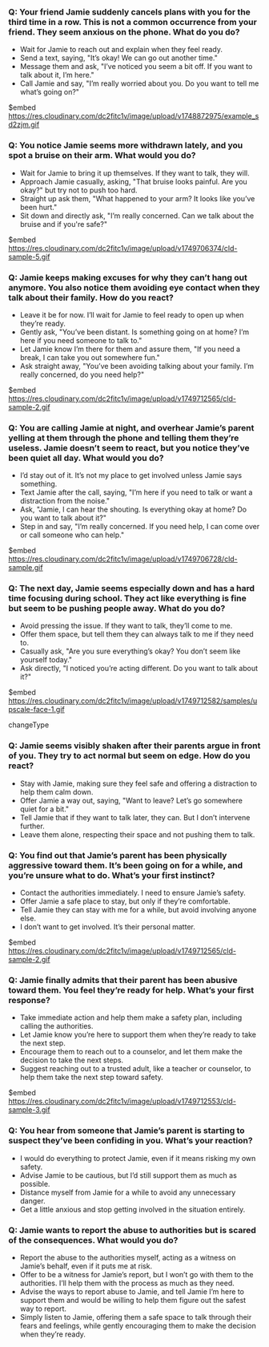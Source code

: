 ### Q: Your friend Jamie suddenly cancels plans with you for the third time in a row. This is not a common occurrence from your friend. They seem anxious on the phone. What do you do?

- Wait for Jamie to reach out and explain when they feel ready.
- Send a text, saying, "It’s okay! We can go out another time."
- Message them and ask, "I’ve noticed you seem a bit off. If you want to talk about it, I’m here."
- Call Jamie and say, "I’m really worried about you. Do you want to tell me what’s going on?"

$embed https://res.cloudinary.com/dc2fitc1v/image/upload/v1748872975/example_sd2zjm.gif

### Q: You notice Jamie seems more withdrawn lately, and you spot a bruise on their arm. What would you do?

- Wait for Jamie to bring it up themselves. If they want to talk, they will.
- Approach Jamie casually, asking, "That bruise looks painful. Are you okay?" but try not to push too hard.
- Straight up ask them, "What happened to your arm? It looks like you’ve been hurt."
- Sit down and directly ask, "I’m really concerned. Can we talk about the bruise and if you're safe?"

$embed https://res.cloudinary.com/dc2fitc1v/image/upload/v1749706374/cld-sample-5.gif

### Q: Jamie keeps making excuses for why they can’t hang out anymore. You also notice them avoiding eye contact when they talk about their family. How do you react?

- Leave it be for now. I’ll wait for Jamie to feel ready to open up when they’re ready.
- Gently ask, "You’ve been distant. Is something going on at home? I’m here if you need someone to talk to."
- Let Jamie know I’m there for them and assure them, "If you need a break, I can take you out somewhere fun."
- Ask straight away, "You’ve been avoiding talking about your family. I’m really concerned, do you need help?"

$embed https://res.cloudinary.com/dc2fitc1v/image/upload/v1749712565/cld-sample-2.gif

### Q: You are calling Jamie at night, and overhear Jamie’s parent yelling at them through the phone and telling them they’re useless. Jamie doesn’t seem to react, but you notice they’ve been quiet all day. What would you do?

- I’d stay out of it. It’s not my place to get involved unless Jamie says something.
- Text Jamie after the call, saying, "I’m here if you need to talk or want a distraction from the noise."
- Ask, "Jamie, I can hear the shouting. Is everything okay at home? Do you want to talk about it?"
- Step in and say, "I’m really concerned. If you need help, I can come over or call someone who can help."

$embed https://res.cloudinary.com/dc2fitc1v/image/upload/v1749706728/cld-sample.gif

### Q: The next day, Jamie seems especially down and has a hard time focusing during school. They act like everything is fine but seem to be pushing people away. What do you do?

- Avoid pressing the issue. If they want to talk, they’ll come to me.
- Offer them space, but tell them they can always talk to me if they need to.
- Casually ask, "Are you sure everything’s okay? You don’t seem like yourself today."
- Ask directly, "I noticed you’re acting different. Do you want to talk about it?"

$embed https://res.cloudinary.com/dc2fitc1v/image/upload/v1749712582/samples/upscale-face-1.gif

changeType

### Q: Jamie seems visibly shaken after their parents argue in front of you. They try to act normal but seem on edge. How do you react?

- Stay with Jamie, making sure they feel safe and offering a distraction to help them calm down.
- Offer Jamie a way out, saying, "Want to leave? Let’s go somewhere quiet for a bit."
- Tell Jamie that if they want to talk later, they can. But I don’t intervene further.
- Leave them alone, respecting their space and not pushing them to talk.

### Q: You find out that Jamie’s parent has been physically aggressive toward them. It’s been going on for a while, and you’re unsure what to do. What’s your first instinct?

- Contact the authorities immediately. I need to ensure Jamie’s safety.
- Offer Jamie a safe place to stay, but only if they’re comfortable.
- Tell Jamie they can stay with me for a while, but avoid involving anyone else.
- I don’t want to get involved. It’s their personal matter.

$embed https://res.cloudinary.com/dc2fitc1v/image/upload/v1749712565/cld-sample-2.gif

### Q: Jamie finally admits that their parent has been abusive toward them. You feel they’re ready for help. What’s your first response?

- Take immediate action and help them make a safety plan, including calling the authorities.
- Let Jamie know you’re here to support them when they’re ready to take the next step.
- Encourage them to reach out to a counselor, and let them make the decision to take the next steps.
- Suggest reaching out to a trusted adult, like a teacher or counselor, to help them take the next step toward safety.

$embed https://res.cloudinary.com/dc2fitc1v/image/upload/v1749712553/cld-sample-3.gif

### Q: You hear from someone that Jamie’s parent is starting to suspect they’ve been confiding in you. What’s your reaction?

- I would do everything to protect Jamie, even if it means risking my own safety.
- Advise Jamie to be cautious, but I’d still support them as much as possible.
- Distance myself from Jamie for a while to avoid any unnecessary danger.
- Get a little anxious and stop getting involved in the situation entirely.

### Q: Jamie wants to report the abuse to authorities but is scared of the consequences. What would you do?

- Report the abuse to the authorities myself, acting as a witness on Jamie’s behalf, even if it puts me at risk.
- Offer to be a witness for Jamie’s report, but I won’t go with them to the authorities. I’ll help them with the process as much as they need.
- Advise the ways to report abuse to Jamie, and tell Jamie I’m here to support them and would be willing to help them figure out the safest way to report.
- Simply listen to Jamie, offering them a safe space to talk through their fears and feelings, while gently encouraging them to make the decision when they’re ready.
